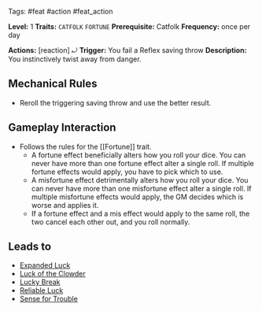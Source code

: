 Tags: #feat #action #feat_action

**Level:** 1
**Traits:** `CATFOLK` `FORTUNE`
**Prerequisite:** Catfolk
**Frequency:** once per day

**Actions:** [reaction] ⤾
**Trigger:** You fail a Reflex saving throw
**Description:** You instinctively twist away from danger.

## Mechanical Rules

- Reroll the triggering saving throw and use the better result.

## Gameplay Interaction

- Follows the rules for the [[Fortune]] trait.
	- A fortune effect beneficially alters how you roll your dice. You can never have more than one fortune effect alter a single roll. If multiple fortune effects would apply, you have to pick which to use. 
	- A misfortune effect detrimentally alters how you roll your dice. You can never have more than one misfortune effect alter a single roll. If multiple misfortune effects would apply, the GM decides which is worse and applies it.
	- If a fortune effect and a mis effect would apply to the same roll, the two cancel each other out, and you roll normally.

## Leads to
- [Expanded Luck](https://2e.aonprd.com/Feats.aspx?ID=1259)
- [Luck of the Clowder](https://2e.aonprd.com/Feats.aspx?ID=5559)
- [Lucky Break](https://2e.aonprd.com/Feats.aspx?ID=5553)
- [Reliable Luck](https://2e.aonprd.com/Feats.aspx?ID=5566)
- [Sense for Trouble](https://2e.aonprd.com/Feats.aspx?ID=2325)